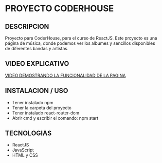 # PROYECTO CODERHOUSE

## DESCRIPCION

Proyecto para CoderHouse, para el curso de ReactJS.
Este proyecto es una página de música, donde podemos ver los albumes y sencillos disponibles de diferentes bandas y artístas.

## VIDEO EXPLICATIVO

[VIDEO DEMOSTRANDO LA FUNCIONALIDAD DE LA PAGINA](https://drive.google.com/file/d/1qYzvCcl8-JZC1VwkznoPc4tLINnxz_Tt/view)

## INSTALACION / USO

* Tener instalado npm
* Tener la carpeta del proyecto
* Tener instalado react-router-dom
* Abrir cmd y escribir el comando: npm start

## TECNOLOGIAS

* ReactJS
* JavaScript
* HTML y CSS